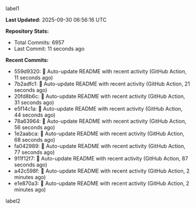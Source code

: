 
label1 
<!-- ACTIVITY_START -->
**Last Updated:** 2025-09-30 06:56:16 UTC

**Repository Stats:**
- Total Commits: 6957
- Last Commit: 11 seconds ago

**Recent Commits:**
- 559d9320: 🤖 Auto-update README with recent activity (GitHub Action, 11 seconds ago)
- 7b2adfc1: 🤖 Auto-update README with recent activity (GitHub Action, 21 seconds ago)
- 20fd8b6c: 🤖 Auto-update README with recent activity (GitHub Action, 31 seconds ago)
- e5f14c1a: 🤖 Auto-update README with recent activity (GitHub Action, 44 seconds ago)
- 78a63964: 🤖 Auto-update README with recent activity (GitHub Action, 56 seconds ago)
- 1e2aabca: 🤖 Auto-update README with recent activity (GitHub Action, 68 seconds ago)
- fa042989: 🤖 Auto-update README with recent activity (GitHub Action, 77 seconds ago)
- 911f12f7: 🤖 Auto-update README with recent activity (GitHub Action, 87 seconds ago)
- a42c598f: 🤖 Auto-update README with recent activity (GitHub Action, 2 minutes ago)
- e1e870a3: 🤖 Auto-update README with recent activity (GitHub Action, 2 minutes ago)
<!-- ACTIVITY_END -->

label2
